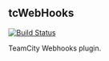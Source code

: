 tcWebHooks
----------

[![Build Status](https://travis-ci.org/makhov/tcWebHooks.svg?branch=master)](https://travis-ci.org/makhov/tcWebHooks)

TeamCity Webhooks plugin. 